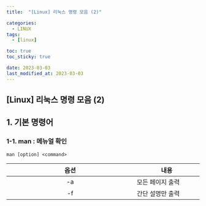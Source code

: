 ```yaml
---
title:  "[Linux] 리눅스 명령 모음 (2)" 

categories:
  - LINUX
tags:
  - [linux]

toc: true
toc_sticky: true

date: 2023-03-03
last_modified_at: 2023-03-03
---
```

[Linux] 리눅스 명령 모음 (2) 
---

<style>
table {
    font-size: 12pt;
}
table th:first-of-type {
    width: 10%;
}
table th:nth-of-type(2) {
    width: 5%;
}
table th:nth-of-type(3) {
    width: 30%;
}
table th:nth-of-type(4) {
    width: 50%;
}
</style>


## 1. 기본 명령어 

### 1-1. man : 메뉴얼 확인 
```
man [option] <command>
``` 

|옵션|내용|
|:---:|---|
|-a|모든 페이지 출력|
|-f|간단 설명만 출력|

